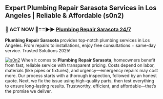 ## Expert Plumbing Repair Sarasota Services in Los Angeles | Reliable & Affordable (s0n2)  

<h3>🚿 ACT NOW 🌟==►► <a href="https://tinyurl.com/2ne6vx2x" rel="nofollow">Plumbing Repair Sarasota 24/7</a></h3>

**Plumbing Repair Sarasota** provides top-notch plumbing services in Los Angeles. From repairs to installations, enjoy free consultations + same-day service. Trusted Solutions 2025!

[![s0n2](https://i.imgur.com/4PFF4AK.jpeg)](https://tinyurl.com/2ne6vx2x)
When it comes to **Plumbing Repair Sarasota**, homeowners benefit from fast, reliable service with transparent pricing. Costs depend on labor, materials (like pipes or fixtures), and urgency—emergency repairs may cost more. Our process starts with a thorough inspection, followed by an honest quote. Next, we fix the issue using high-quality parts, then test everything to ensure long-lasting results. Trustworthy, efficient, and affordable—that’s the promise we deliver.